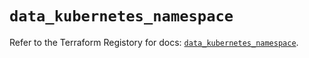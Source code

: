 # `data_kubernetes_namespace`

Refer to the Terraform Registory for docs: [`data_kubernetes_namespace`](https://registry.terraform.io/providers/hashicorp/kubernetes/2.19.0/docs/data-sources/namespace).
